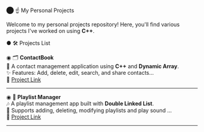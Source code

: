  ⬤ ☝️ My Personal Projects  

Welcome to my personal projects repository! Here, you'll find various projects I've worked on using **C++**.  

● 🛠 Projects List  

◉ 🗂️ **ContactBook**  
📇 A contact management application using **C++** and **Dynamic Array**.  
✨ Features: Add, delete, edit, search, and share contacts...  
🔗 [Project Link](project_link)  

---
◉ 🎵 **Playlist Manager**  
🎶 A playlist management app built with **Double Linked List**.  
🔄 Supports adding, deleting, modifying playlists and play sound ...  
🔗 [Project Link](project_link)  

---
